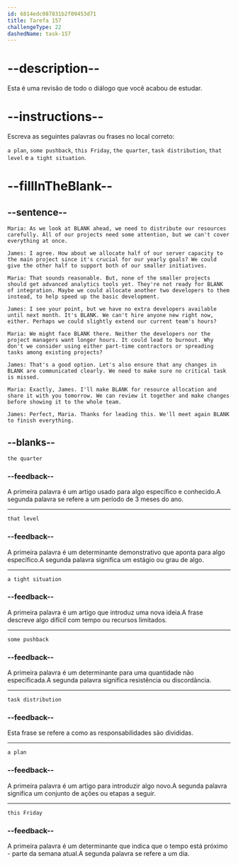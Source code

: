 ```yaml
---
id: 6814edc087831b2f09453d71
title: Tarefa 157
challengeType: 22
dashedName: task-157
---
```


<!-- REVIEW -->

# --description--

Esta é uma revisão de todo o diálogo que você acabou de estudar.

# --instructions--

Escreva as seguintes palavras ou frases no local correto:

`a plan`, `some pushback`, `this Friday`, `the quarter`, `task distribution`, `that level` e `a tight situation`.

# --fillInTheBlank--

## --sentence--

`Maria: As we look at BLANK ahead, we need to distribute our resources carefully. All of our projects need some attention, but we can't cover everything at once.`

`James: I agree. How about we allocate half of our server capacity to the main project since it's crucial for our yearly goals? We could give the other half to support both of our smaller initiatives.`

`Maria: That sounds reasonable. But, none of the smaller projects should get advanced analytics tools yet. They're not ready for BLANK of integration. Maybe we could allocate another two developers to them instead, to help speed up the basic development.`

`James: I see your point, but we have no extra developers available until next month. It's BLANK. We can't hire anyone new right now, either. Perhaps we could slightly extend our current team's hours?`

`Maria: We might face BLANK there. Neither the developers nor the project managers want longer hours. It could lead to burnout. Why don't we consider using either part-time contractors or spreading tasks among existing projects?`

`James: That's a good option. Let's also ensure that any changes in BLANK are communicated clearly. We need to make sure no critical task is missed.`

`Maria: Exactly, James. I'll make BLANK for resource allocation and share it with you tomorrow. We can review it together and make changes before showing it to the whole team.`

`James: Perfect, Maria. Thanks for leading this. We'll meet again BLANK to finish everything.`

## --blanks--

`the quarter`

### --feedback--

A primeira palavra é um artigo usado para algo específico e conhecido.A segunda palavra se refere a um período de 3 meses do ano.

---

`that level`

### --feedback--

A primeira palavra é um determinante demonstrativo que aponta para algo específico.A segunda palavra significa um estágio ou grau de algo.

---

`a tight situation`

### --feedback--

A primeira palavra é um artigo que introduz uma nova ideia.A frase descreve algo difícil com tempo ou recursos limitados.

---

`some pushback`

### --feedback--

A primeira palavra é um determinante para uma quantidade não especificada.A segunda palavra significa resistência ou discordância.

---

`task distribution`

### --feedback--

Esta frase se refere a como as responsabilidades são divididas.

---

`a plan`

### --feedback--

A primeira palavra é um artigo para introduzir algo novo.A segunda palavra significa um conjunto de ações ou etapas a seguir.

---

`this Friday`

### --feedback--

A primeira palavra é um determinante que indica que o tempo está próximo - parte da semana atual.A segunda palavra se refere a um dia.
